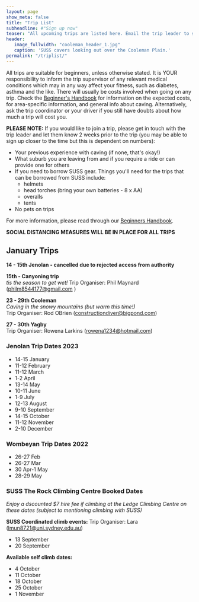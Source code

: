 ```yaml
---
layout: page
show_meta: false
title: "Trip List"
subheadline: #"Sign up now"
teaser: "All upcoming trips are listed here. Email the trip leader to sign up."
header:
   image_fullwidth: "cooleman_header_1.jpg"
   caption: 'SUSS cavers looking out over the Cooleman Plain.'
permalink: "/triplist/"
---
```


<!-- To Do convert this to auto genarage from a yaml file -->

All trips are suitable for beginners, unless otherwise stated.  It is YOUR responsibility to inform the trip supervisor of any relevant medical
conditions which may in any way affect your fitness, such as diabetes,
asthma and the like. There will usually be costs involved when going on any trip. Check the <a href="/assets/handbook.pdf">Beginner's Handbook</a>
for information on the expected costs, for area-specific information, and general info about caving. Alternatively, ask the trip coordinator or your driver
if you still have doubts about how much a trip will cost you.

**PLEASE NOTE:**
If you would like to join a trip, please get in touch with the trip leader and let them know 2 weeks prior to the trip (you may be able to sign up closer to the time but this is dependent on numbers):

-   Your previous experience with caving (if none, that's okay!)
-   What suburb you are leaving from and if you require a ride or can provide one for others
-   If you need to borrow SUSS gear. Things you'll need for the trips that can be borrowed from SUSS include:
    -   helmets
    -   head torches (bring your own batteries - 8 x AA)
    -   overalls
    -   tents
- No pets on trips

For more information, please read through our [Beginners Handbook](/assets/handbook.pdf).

**SOCIAL DISTANCING MEASURES WILL BE IN PLACE FOR ALL TRIPS**   

## January Trips  
  
**14 - 15th Jenolan - cancelled due to rejected access from authority**   

**15th - Canyoning trip**  
*tis the season to get wet!*
Trip Organiser: Phil Maynard (philm8544177@gmail.com )

**23 - 29th Cooleman**  
*Caving in the snowy mountains (but warm this time!)*  
Trip Organiser: Rod OBrien (constructiondiver@bigpond.com)  

**27 - 30th Yagby**  
Trip Organiser: Rowena Larkins (rowena1234@hotmail.com)  

### Jenolan Trip Dates 2023  

- 14-15 January
- 11-12 February
- 11-12 March
- 1-2 April
- 13-14 May
- 10-11 June
- 1-9 July
- 12-13 August
- 9-10 September
- 14-15 October
- 11-12 November
- 2-10 December

### Wombeyan Trip Dates 2022

- 26-27 Feb
- 26-27 Mar
- 30 Apr-1 May
- 28-29 May

### SUSS The Rock Climbing Centre Booked Dates

*Enjoy a dscounted $7 hire fee if climbing at the Ledge Climbing Centre on these dates (subject to mentioning climbing with SUSS)*

**SUSS Coordinated climb events:**
Trip Organiser: Lara (lmun8721@uni.sydney.edu.au)  
- 13 September
- 20 September

**Available self climb dates:**
- 4 October
- 11 October
- 18 October
- 25 October
- 1 November

